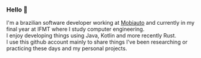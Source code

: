 ### Hello 👋
I'm a brazilian software developer working at [Mobiauto](https://www.mobiauto.com.br) and currently in my final year at IFMT where I study computer engineering.\
I enjoy developing things using Java, Kotlin and more recently Rust.\
I use this github account mainly to share things I've been researching or practicing these days and my personal projects.



<!--
**lsfs/lsfs** is a ✨ _special_ ✨ repository because its `README.md` (this file) appears on your GitHub profile.

Here are some ideas to get you started:

- 🔭 I’m currently working on ...
- 🌱 I’m currently learning ...
- 👯 I’m looking to collaborate on ...
- 🤔 I’m looking for help with ...
- 💬 Ask me about ...
- 📫 How to reach me: ...
- 😄 Pronouns: ...
- ⚡ Fun fact: ...
-->


